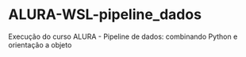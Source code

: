 # ALURA-WSL-pipeline_dados
Execução do curso ALURA - Pipeline de dados: combinando Python e orientação a objeto
